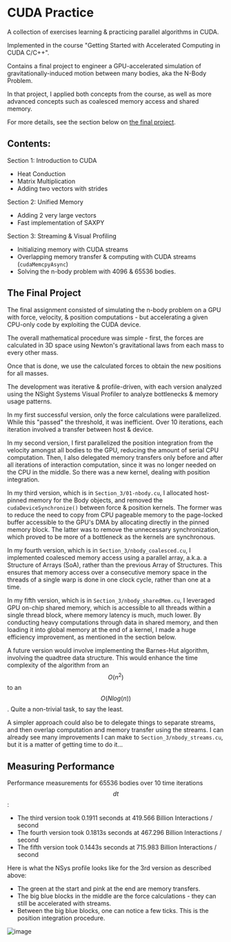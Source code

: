 # CUDA Practice

A collection of exercises learning & practicing parallel algorithms in CUDA.

Implemented in the course "Getting Started with Accelerated Computing in CUDA C/C++".

Contains a final project to engineer a GPU-accelerated simulation of gravitationally-induced motion between many bodies, aka the N-Body Problem.

In that project, I applied both concepts from the course, as well as more advanced concepts such as coalesced memory access and shared memory.

For more details, see the section below on [the final project](#the-final-project).

## Contents:

Section 1: Introduction to CUDA
- Heat Conduction
- Matrix Multiplication
- Adding two vectors with strides

Section 2: Unified Memory
- Adding 2 very large vectors
- Fast implementation of SAXPY

Section 3: Streaming & Visual Profiling
- Initializing memory with CUDA streams
- Overlapping memory transfer & computing with CUDA streams (`cudaMemcpyAsync`)
- Solving the n-body problem with 4096 & 65536 bodies.

## The Final Project

The final assignment consisted of simulating the n-body problem on a GPU with force, velocity, & position computations - but accelerating a given CPU-only code by exploiting the CUDA device.

The overall mathematical procedure was simple - first, the forces are calculated in 3D space using Newton's gravitational laws from each mass to every other mass. 

Once that is done, we use the calculated forces to obtain the new positions for all masses. 

The development was iterative & profile-driven, with each version analyzed using the NSight Systems Visual Profiler to analyze bottlenecks & memory usage patterns.

In my first successful version, only the force calculations were parallelized. While this "passed" the threshold, it was inefficient. Over 10 iterations, each iteration involved a transfer between host & device.

In my second version, I first parallelized the position integration from the velocity amongst all bodies to the GPU, reducing the amount of serial CPU computation. Then, I also delegated memory transfers only before and after all iterations of interaction computation, since it was no longer needed on the CPU in the middle. So there was a new kernel, dealing with position integration. 

In my third version, which is in `Section_3/01-nbody.cu`, I allocated host-pinned memory for the Body objects, and removed the `cudaDeviceSynchronize()` between force & position kernels. The former was to reduce the need to copy from CPU pageable memory to the page-locked buffer accessible to the GPU's DMA by allocating directly in the pinned memory block. The latter was to remove the unnecessary synchronization, which proved to be more of a bottleneck as the kernels are synchronous.

In my fourth version, which is in `Section_3/nbody_coalesced.cu`, I implemented coalesced memory access using a parallel array, a.k.a. a Structure of Arrays (SoA), rather than the previous Array of Structures. This ensures that memory access over a consecutive memory space in the threads of a single warp is done in one clock cycle, rather than one at a time.

In my fifth version, which is in `Section_3/nbody_sharedMem.cu`, I leveraged GPU on-chip shared memory, which is accessible to all threads within a single thread block, where memory latency is much, much lower. By conducting heavy computations through data in shared memory, and then loading it into global memory at the end of a kernel, I made a huge efficiency improvement, as mentioned in the section below.

A future version would involve implementing the Barnes-Hut algorithm, involving the quadtree data structure. This would enhance the time complexity of the algorithm from an $$O(n^2)$$ to an $$O(N log(n))$$. Quite a non-trivial task, to say the least.

A simpler approach could also be to delegate things to separate streams, and then overlap computation and memory transfer using the streams. I can already see many improvements I can make to `Section_3/nbody_streams.cu`, but it is a matter of getting time to do it...

## Measuring Performance

Performance measurements for 65536 bodies over 10 time iterations $$dt$$:
- The third version took 0.1911 seconds at 419.566 Billion Interactions / second
- The fourth version took 0.1813s seconds at 467.296 Billion Interactions / second
- The fifth version took 0.1443s seconds at 715.983 Billion Interactions / second

Here is what the NSys profile looks like for the 3rd version as described above:
- The green at the start and pink at the end are memory transfers.
- The big blue blocks in the middle are the force calculations - they can still be accelerated with streams.
- Between the big blue blocks, one can notice a few ticks. This is the position integration procedure. 

![image](https://github.com/user-attachments/assets/804c3d50-5cb5-47e2-b913-24e233d151a9)
